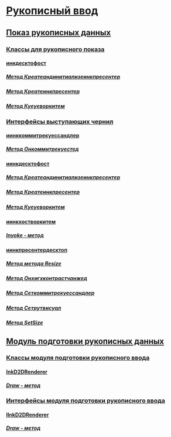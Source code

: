 # [Рукописный ввод](input-ink-portal.md)
## [Показ рукописных данных](ink-presenter.md)
### [Классы для рукописного показа](ink-presenter-classes.md)
#### [инкдесктофост](/windows/win32/api/InkPresenterDesktop/)
##### [Метод Креатеандинитиализеинкпресентер](/windows/win32/api/inkpresenterdesktop/nf-inkpresenterdesktop-iinkdesktophost-createandinitializeinkpresenter)
##### [Метод Креатеинкпресентер](/windows/win32/api/inkpresenterdesktop/nf-inkpresenterdesktop-iinkdesktophost-createinkpresenter)
##### [Метод Куеуеворкитем](/windows/win32/api/inkpresenterdesktop/nf-inkpresenterdesktop-iinkdesktophost-queueworkitem)
### [Интерфейсы выступающих чернил](ink-presenter-interfaces.md)
#### [иинккоммитрекуессандлер](/windows/win32/api/InkPresenterDesktop/nn-inkpresenterdesktop-iinkcommitrequesthandler)
##### [Метод Онкоммитрекуестед](/windows/win32/api/InkPresenterDesktop/nf-inkpresenterdesktop-iinkcommitrequesthandler-oncommitrequested)
#### [иинкдесктофост](/windows/win32/api/InkPresenterDesktop/nn-inkpresenterdesktop-iinkdesktophost)
##### [Метод Креатеандинитиализеинкпресентер](/windows/win32/api/InkPresenterDesktop/nf-inkpresenterdesktop-iinkdesktophost-createandinitializeinkpresenter)
##### [Метод Креатеинкпресентер](/windows/win32/api/InkPresenterDesktop/nf-inkpresenterdesktop-iinkdesktophost-createinkpresenter)
##### [Метод Куеуеворкитем](/windows/win32/api/InkPresenterDesktop/nf-inkpresenterdesktop-iinkdesktophost-queueworkitem)
#### [иинкхостворкитем](/windows/win32/api/InkPresenterDesktop/nn-inkpresenterdesktop-iinkhostworkitem)
##### [Invoke - метод](/windows/win32/api/InkPresenterDesktop/nf-inkpresenterdesktop-iinkhostworkitem-invoke)
#### [иинкпресентердесктоп](/windows/win32/api/InkPresenterDesktop/nn-inkpresenterdesktop-iinkpresenterdesktop)
##### [Метод метода Resize](/windows/win32/api/InkPresenterDesktop/nf-inkpresenterdesktop-iinkpresenterdesktop-getsize)
##### [Метод Онхигхконтрастчанжед](/windows/win32/api/InkPresenterDesktop/nf-inkpresenterdesktop-iinkpresenterdesktop-onhighcontrastchanged)
##### [Метод Сеткоммитрекуессандлер](/windows/win32/api/InkPresenterDesktop/nf-inkpresenterdesktop-iinkpresenterdesktop-setcommitrequesthandler)
##### [Метод Сетрутвисуал](/windows/win32/api/InkPresenterDesktop/nf-inkpresenterdesktop-iinkpresenterdesktop-setrootvisual)
##### [Метод SetSize](/windows/win32/api/InkPresenterDesktop/nf-inkpresenterdesktop-iinkpresenterdesktop-setsize)
## [Модуль подготовки рукописных данных](ink-renderer.md)
### [Классы модуля подготовки рукописного ввода](ink-renderer-classes.md)
#### [InkD2DRenderer](/windows/win32/api/inkrenderer/)
##### [Draw - метод](/windows/win32/api/inkrenderer/nf-inkrenderer-iinkd2drenderer-draw)
### [Интерфейсы модуля подготовки рукописного ввода](ink-renderer-interfaces.md)
#### [IInkD2DRenderer](/windows/win32/api/inkrenderer/nn-inkrenderer-iinkd2drenderer)
##### [Draw - метод](/windows/win32/api/inkrenderer/nf-inkrenderer-iinkd2drenderer-draw)
